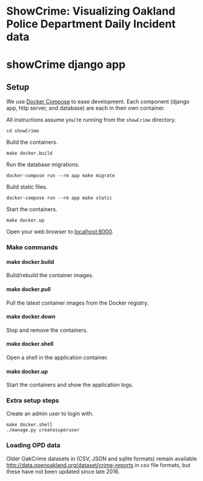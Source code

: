 # ShowCrime: Visualizing Oakland Police Department Daily Incident data

# showCrime django app


## Setup

We use [Docker Compose](https://docs.docker.com/compose/) to ease development.
Each component (django app, http server, and database) are each in their own
container.

All instructions assume you're running from the `showCrime` directory.

    cd showCrime

Build the containers.

    make docker.build

Run the database migrations.

    docker-compose run --rm app make migrate

Build static files.

    docker-compose run --rm app make static

Start the containers.

    make docker.up

Open your web browser to [localhost:8000](http://localhost:8000).

### Make commands


#### make docker.build

Build/rebuild the container images.

#### make docker.pull

Pull the latest container images from the Docker registry.


#### make docker.down

Stop and remove the containers.


#### make docker.shell

Open a shell in the application container.


#### make docker.up

Start the containers and show the application logs.


### Extra setup steps

Create an admin user to login with.

    make docker.shell
    ./manage.py createsuperuser


### Loading OPD data

Older OakCrime datasets in (CSV, JSON and sqlite formats) remain
available http://data.openoakland.org/dataset/crime-reports in csv
file formats, but these have not been updated since late 2016.
